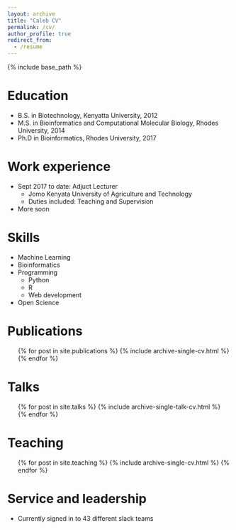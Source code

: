 ```yaml
---
layout: archive
title: "Caleb CV"
permalink: /cv/
author_profile: true
redirect_from:
  - /resume
---
```


{% include base_path %}

Education
======
* B.S. in Biotechnology, Kenyatta University, 2012
* M.S. in Bioinformatics and Computational Molecular Biology, Rhodes University, 2014
* Ph.D in Bioinformatics, Rhodes University, 2017

Work experience
======
* Sept 2017 to date: Adjuct Lecturer
  * Jomo Kenyata University of Agriculture and Technology
  * Duties included: Teaching and Supervision
* More soon
  
Skills
======
* Machine Learning
* Bioinformatics
* Programming
  * Python
  * R
  * Web development
* Open Science

Publications
======
  <ul>{% for post in site.publications %}
    {% include archive-single-cv.html %}
  {% endfor %}</ul>
  
Talks
======
  <ul>{% for post in site.talks %}
    {% include archive-single-talk-cv.html %}
  {% endfor %}</ul>
  
Teaching
======
  <ul>{% for post in site.teaching %}
    {% include archive-single-cv.html %}
  {% endfor %}</ul>
  
Service and leadership
======
* Currently signed in to 43 different slack teams
